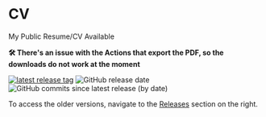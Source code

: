 # CV
My Public Resume/CV Available

**🛠️ There's an issue with the Actions that export the PDF, so the downloads do not work at the moment**

[![latest release tag](https://img.shields.io/github/v/tag/cr2007/CV?label=download%20pdf)](https://github.com/cr2007/CV/releases/latest/download/main.pdf)
![GitHub release date](https://img.shields.io/github/release-date/cr2007/CV)
![GitHub commits since latest release (by date)](https://img.shields.io/github/commits-since/cr2007/CV/latest)

<!-- You can download the latest CV as PDF by clicking on the [![latest release tag](https://img.shields.io/github/v/tag/cr2007/CV?label=download%20pdf)](https://github.com/cr2007/CV/releases/latest/download/main.pdf) badge. -->

To access the older versions, navigate to the [Releases](https://github.com/cr2007/CV/releases) section on the right.

<!-- Credits:
- [The perfect VS Code + Docker + LaTeX setup](https://medium.com/@kombustor/vs-code-docker-latex-setup-f84128c6f790)
- [Build Your CV with Docker and GitHub Actions](https://youtu.be/DMwbXN3QKbs) -->
